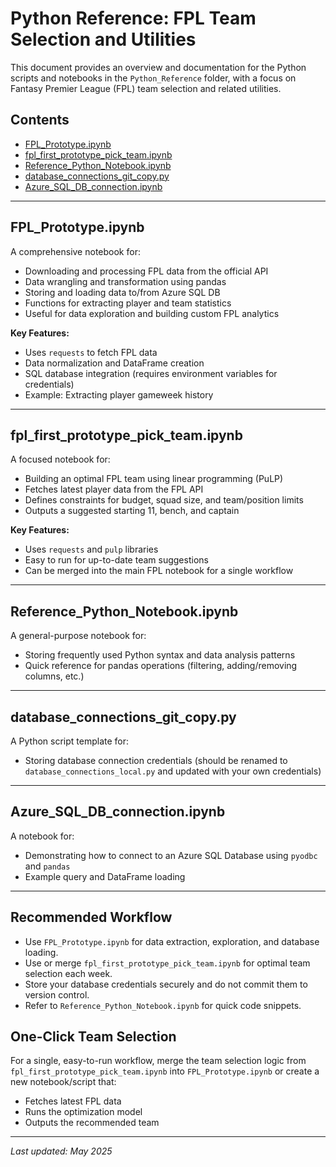 # Python Reference: FPL Team Selection and Utilities

This document provides an overview and documentation for the Python scripts and notebooks in the `Python_Reference` folder, with a focus on Fantasy Premier League (FPL) team selection and related utilities.

## Contents
- [FPL_Prototype.ipynb](#fpl_prototypeipynb)
- [fpl_first_prototype_pick_team.ipynb](#fpl_first_prototype_pick_teamipynb)
- [Reference_Python_Notebook.ipynb](#reference_python_notebookipynb)
- [database_connections_git_copy.py](#database_connections_git_copypy)
- [Azure_SQL_DB_connection.ipynb](#azure_sql_db_connectionipynb)

---

## FPL_Prototype.ipynb
A comprehensive notebook for:
- Downloading and processing FPL data from the official API
- Data wrangling and transformation using pandas
- Storing and loading data to/from Azure SQL DB
- Functions for extracting player and team statistics
- Useful for data exploration and building custom FPL analytics

**Key Features:**
- Uses `requests` to fetch FPL data
- Data normalization and DataFrame creation
- SQL database integration (requires environment variables for credentials)
- Example: Extracting player gameweek history

---

## fpl_first_prototype_pick_team.ipynb
A focused notebook for:
- Building an optimal FPL team using linear programming (PuLP)
- Fetches latest player data from the FPL API
- Defines constraints for budget, squad size, and team/position limits
- Outputs a suggested starting 11, bench, and captain

**Key Features:**
- Uses `requests` and `pulp` libraries
- Easy to run for up-to-date team suggestions
- Can be merged into the main FPL notebook for a single workflow

---

## Reference_Python_Notebook.ipynb
A general-purpose notebook for:
- Storing frequently used Python syntax and data analysis patterns
- Quick reference for pandas operations (filtering, adding/removing columns, etc.)

---

## database_connections_git_copy.py
A Python script template for:
- Storing database connection credentials (should be renamed to `database_connections_local.py` and updated with your own credentials)

---

## Azure_SQL_DB_connection.ipynb
A notebook for:
- Demonstrating how to connect to an Azure SQL Database using `pyodbc` and `pandas`
- Example query and DataFrame loading

---

## Recommended Workflow
- Use `FPL_Prototype.ipynb` for data extraction, exploration, and database loading.
- Use or merge `fpl_first_prototype_pick_team.ipynb` for optimal team selection each week.
- Store your database credentials securely and do not commit them to version control.
- Refer to `Reference_Python_Notebook.ipynb` for quick code snippets.

## One-Click Team Selection
For a single, easy-to-run workflow, merge the team selection logic from `fpl_first_prototype_pick_team.ipynb` into `FPL_Prototype.ipynb` or create a new notebook/script that:
- Fetches latest FPL data
- Runs the optimization model
- Outputs the recommended team

---

*Last updated: May 2025*
